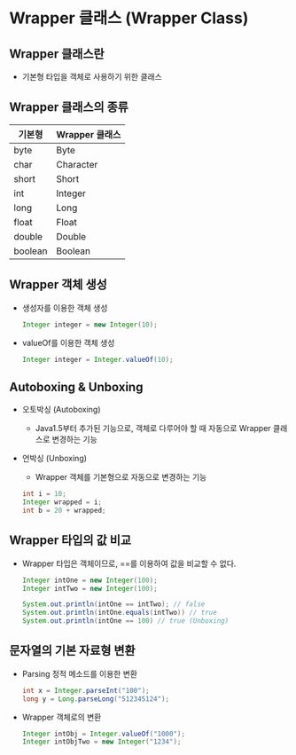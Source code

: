 # Wrapper 클래스 (Wrapper Class)

## Wrapper 클래스란

- 기본형 타입을 객체로 사용하기 위한 클래스

## Wrapper 클래스의 종류

  | 기본형 | Wrapper 클래스 |
  |-------|----------------|
  | byte | Byte |
  | char | Character |
  | short | Short |
  | int | Integer |
  | long | Long |
  | float | Float |
  | double | Double |
  | boolean | Boolean |

## Wrapper 객체 생성

- 생성자를 이용한 객체 생성

  ```java
  Integer integer = new Integer(10);
  ```

- valueOf를 이용한 객체 생성

  ```java
  Integer integer = Integer.valueOf(10);
  ```

## Autoboxing & Unboxing

- 오토박싱 (Autoboxing)
  - Java1.5부터 추가된 기능으로, 객체로 다루어야 할 때 자동으로 Wrapper 클래스로 변경하는 기능
- 언박싱 (Unboxing)
  - Wrapper 객체를 기본형으로 자동으로 변경하는 기능

  ```java
  int i = 10;
  Integer wrapped = i;
  int b = 20 + wrapped;
  ```

## Wrapper 타입의 값 비교

- Wrapper 타입은 객체이므로, ==를 이용하여 값을 비교할 수 없다.

  ```java
  Integer intOne = new Integer(100);
  Integer intTwo = new Integer(100);

  System.out.println(intOne == intTwo); // false
  System.out.println(intOne.equals(intTwo)) // true
  System.out.println(intOne == 100) // true (Unboxing)
  ```

## 문자열의 기본 자료형 변환

- Parsing 정적 메소드를 이용한 변환

  ```java
  int x = Integer.parseInt("100");
  long y = Long.parseLong("512345124");
  ```

- Wrapper 객체로의 변환

  ```java
  Integer intObj = Integer.valueOf("1000");
  Integer intObjTwo = new Integer("1234");
  ```
